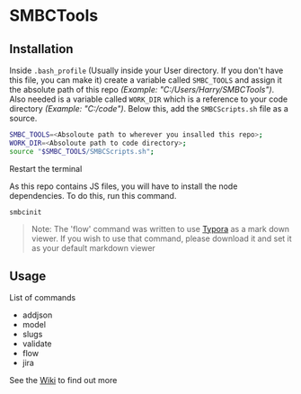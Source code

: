 # SMBCTools

## Installation

Inside `.bash_profile` (Usually inside your User directory. If you don't have this file, you can make it) create a variable called `SMBC_TOOLS` and assign it the absolute path of this repo *(Example: "C:/Users/Harry/SMBCTools")*. Also needed is a variable called `WORK_DIR` which is a reference to your code directory *(Example: "C:/code")*. Below this, add the `SMBCScripts.sh` file as a source.

```bash
SMBC_TOOLS=<Absoloute path to wherever you insalled this repo>;
WORK_DIR=<Absoloute path to code directory>;
source "$SMBC_TOOLS/SMBCScripts.sh";
```

Restart the terminal

As this repo contains JS files, you will have to install the node dependencies. To do this, run this command.

```
smbcinit
```

> Note: The 'flow' command was written to use [Typora](https://typora.io/) as a mark down viewer. If you wish to use that command, please download it and set it as your default markdown viewer

## Usage
List of commands

- addjson
- model
- slugs
- validate
- flow
- jira

See the [Wiki](https://github.com/Teziokz/SMBCTools/wiki) to find out more
